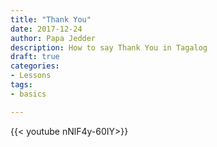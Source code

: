 ```yaml
---
title: "Thank You"
date: 2017-12-24
author: Papa Jedder
description: How to say Thank You in Tagalog
draft: true
categories:
- Lessons
tags:
- basics

---
```


{{< youtube nNlF4y-60IY>}}